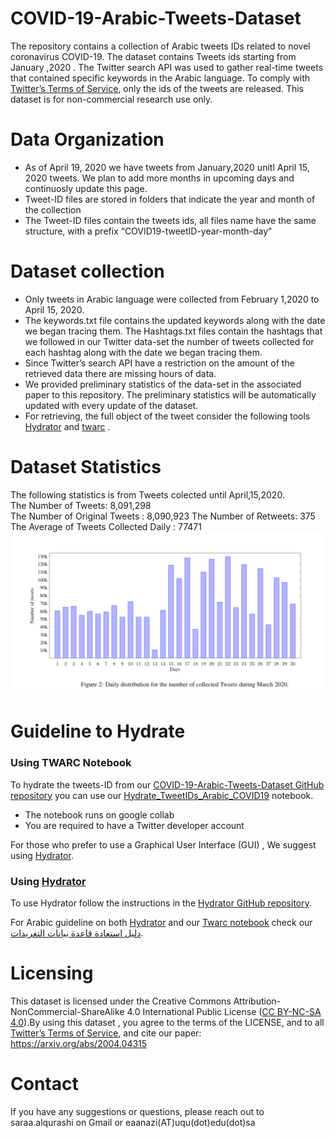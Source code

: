 # COVID-19-Arabic-Tweets-Dataset
The repository contains a collection of Arabic tweets IDs related to novel coronavirus COVID-19. The dataset contains Tweets ids starting from  January ,2020 . The Twitter search API was used to gather real-time tweets that contained specific keywords in the Arabic language. To comply with [Twitter’s Terms of Service](https://developer.twitter.com/en/developer-terms/agreement-and-policy), only the ids of the tweets are released. This dataset is for non-commercial research use only.
# Data Organization
* As of April 19, 2020 we have tweets from January,2020 unitl April 15, 2020 tweets. We plan to add more months in upcoming days
and continuosly update this page.
*	Tweet-ID files are stored in folders that indicate the year and month of the collection
*	The Tweet-ID files contain the tweets ids, all files name have the same structure, with a prefix “COVID19-tweetID-year-month-day"
# Dataset collection
*	Only tweets in Arabic language were collected from February 1,2020 to April 15, 2020.
* The keywords.txt file contains the updated keywords along with the date we began tracing them. The Hashtags.txt files contain the hashtags that we followed in our Twitter data-set the number of tweets collected for each hashtag along with the date we began tracing them.
* Since Twitter’s search API have a restriction on the amount of the retrieved data there are missing hours of data.
* We provided preliminary statistics of the data-set in the associated paper to this repository. The preliminary statistics will be automatically updated with every update of the dataset.
* For retrieving, the full object of the tweet consider the following tools [Hydrator](https://github.com/DocNow/hydrator)  and [twarc](https://github.com/DocNow/twarc) .

# Dataset Statistics
The following statistics is from Tweets colected until April,15,2020.<br/>
The Number of Tweets: 8,091,298 <br/>
The Number of Original Tweets : 8,090,923
The Number of  Retweets: 375
The Average  of Tweets Collected Daily : 77471 <br/>
![](images/daily_distributions.png)
# Guideline to Hydrate
 ### Using TWARC Notebook ### 
To hydrate the tweets-ID from our [COVID-19-Arabic-Tweets-Dataset GitHub repository](http://github.com/SarahAlqurashi/COVID-19-Arabic-Tweets-Dataset) you can use our  [Hydrate_TweetIDs_Arabic_COVID19](https://github.com/SarahAlqurashi/COVID-19-Arabic-Tweets-Dataset/blob/master/Guideline%20to%20Hydrate/Hydrate_TweetIDs_Arabic_COVID19.ipynb) notebook.

* The notebook runs on google collab 
* You are required to have a Twitter developer account

For those who prefer  to use a Graphical User Interface (GUI) , We suggest using [Hydrator](https://github.com/DocNow/hydrator).

 ### Using [Hydrator](https://github.com/DocNow/hydrator)
To use Hydrator follow the instructions in the [Hydrator GitHub repository](https://github.com/DocNow/hydrator). 

For Arabic guideline  on both [Hydrator](https://github.com/DocNow/hydrator) and our [Twarc notebook](https://github.com/SarahAlqurashi/COVID-19-Arabic-Tweets-Dataset/blob/master/Guideline%20to%20Hydrate/Hydrate_TweetIDs_Arabic_COVID19.ipynb) check our [دليل استعادة قاعدة بيانات التغريدات](https://github.com/SarahAlqurashi/COVID-19-Arabic-Tweets-Dataset/blob/master/Guideline%20to%20Hydrate/دليل%20استعادة%20قاعدة%20بيانات%20التغريدات.pdf).
# Licensing
This dataset is licensed under the Creative Commons Attribution-NonCommercial-ShareAlike 4.0 International Public License ([CC BY-NC-SA 4.0](https://creativecommons.org/licenses/by-nc-sa/4.0/)).By using this dataset , you agree to the terms of the LICENSE, and to all  [Twitter’s Terms of Service](https://developer.twitter.com/en/developer-terms/agreement-and-policy), and cite our paper:
https://arxiv.org/abs/2004.04315
# Contact  
If you have any suggestions or questions, please reach out to saraa.alqurashi on Gmail or  eaanazi(AT)uqu(dot)edu(dot)sa
 

